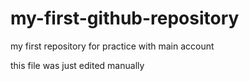 # my-first-github-repository
my first repository for practice with main account

this file was just edited manually
